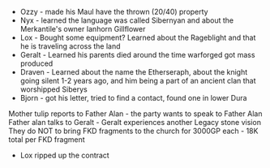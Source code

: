 * Ozzy - made his Maul have the thrown (20/40) property
* Nyx - learned the language was called Sibernyan and about the Merkantile's owner Ianhorn Gillflower
* Lox - Bought some equipment? Learned about the Rageblight and that he is traveling across the land
* Geralt - Learned his parents died around the time warforged got mass produced
* Draven - Learned about the name the Etherseraph, about the knight going silent 1-2 years ago, and him being a part of an ancient clan that worshipped Siberys
* Bjorn - got his letter, tried to find a contact, found one in lower Dura

Mother tulip reports to Father Alan - the party wants to speak to Father Alan
Father alan talks to Geralt - Geralt experiences another Legacy stone vision
They do NOT to bring FKD fragments to the church for 3000GP each - 18K total per FKD fragment
* Lox ripped up the contract